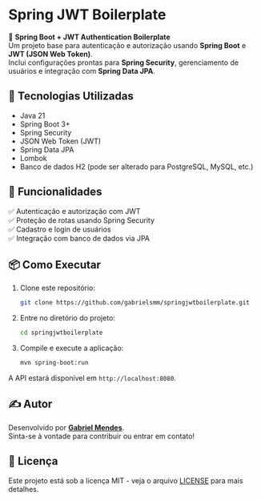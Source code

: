 # Spring JWT Boilerplate

🚀 **Spring Boot + JWT Authentication Boilerplate**  
Um projeto base para autenticação e autorização usando **Spring Boot** e **JWT (JSON Web Token)**.  
Inclui configurações prontas para **Spring Security**, gerenciamento de usuários e integração com **Spring Data JPA**.

## 📌 Tecnologias Utilizadas

- Java 21
- Spring Boot 3+
- Spring Security
- JSON Web Token (JWT)
- Spring Data JPA
- Lombok
- Banco de dados H2 (pode ser alterado para PostgreSQL, MySQL, etc.)

## 🚀 Funcionalidades

✅ Autenticação e autorização com JWT  
✅ Proteção de rotas usando Spring Security  
✅ Cadastro e login de usuários   
✅ Integração com banco de dados via JPA

## 📦 Como Executar

1. Clone este repositório:
   ```sh
   git clone https://github.com/gabrielsmm/springjwtboilerplate.git
   ```
2. Entre no diretório do projeto:
   ```sh
   cd springjwtboilerplate
   ```
3. Compile e execute a aplicação:
   ```sh
   mvn spring-boot:run
   ```

A API estará disponível em `http://localhost:8080`.

## ✍️ Autor

Desenvolvido por **[Gabriel Mendes](https://github.com/gabrielsmm)**.  
Sinta-se à vontade para contribuir ou entrar em contato!

## 📜 Licença

Este projeto está sob a licença MIT - veja o arquivo [LICENSE](LICENSE) para mais detalhes.
